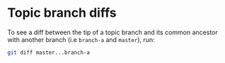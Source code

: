 # Topic branch diffs

To see a diff between the tip of a topic branch and its common ancestor with
another branch (i.e `branch-a` and `master`), run:

```sh
git diff master...branch-a
```
